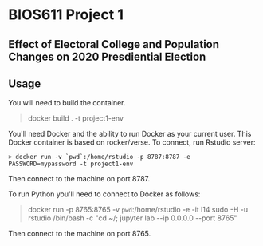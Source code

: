 BIOS611 Project 1
=================

Effect of Electoral College and Population Changes on 2020 Presdiential Election
-------------------------------------------------------------------------------

Usage
-----
You will need to build the container.

> docker build . -t project1-env

You'll need Docker and the ability to run Docker as your current user.
This Docker container is based on rocker/verse. To connect, run Rstudio server:

    > docker run -v `pwd`:/home/rstudio -p 8787:8787 -e PASSWORD=mypassword -t project1-env

Then connect to the machine on port 8787.


To run Python you'll need to connect to Docker as follows:

> docker run -p 8765:8765 -v `pwd`:/home/rstudio -e -it l14 sudo -H -u rstudio /bin/bash -c "cd ~/; jupyter lab --ip 0.0.0.0 --port 8765"

Then connect to the machine on port 8765.
